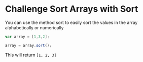 # Challenge Sort Arrays with Sort

You can use the method sort to easily sort the values in the array alphabetically or numerically

```javascript
var array = [1,3,2];

array = array.sort();
```

This will return `[1, 2, 3]`
